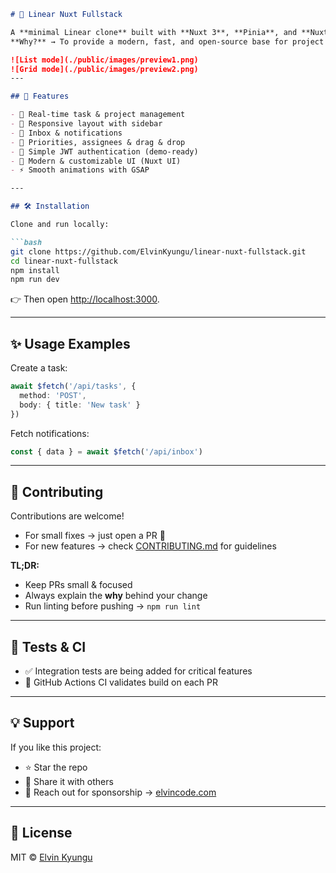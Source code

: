 

````md
# 📌 Linear Nuxt Fullstack

A **minimal Linear clone** built with **Nuxt 3**, **Pinia**, and **Nuxt UI**.  
**Why?** → To provide a modern, fast, and open-source base for project & task management, inspired by [Linear](https://linear.app).

![List mode](./public/images/preview1.png)
![Grid mode](./public/images/preview2.png)
---

## 🚀 Features

- 📂 Real-time task & project management  
- 📱 Responsive layout with sidebar  
- 🔔 Inbox & notifications  
- 🎯 Priorities, assignees & drag & drop  
- 🔑 Simple JWT authentication (demo-ready)  
- 🎨 Modern & customizable UI (Nuxt UI)  
- ⚡ Smooth animations with GSAP  

---

## 🛠️ Installation

Clone and run locally:

```bash
git clone https://github.com/ElvinKyungu/linear-nuxt-fullstack.git
cd linear-nuxt-fullstack
npm install
npm run dev
````

👉 Then open [http://localhost:3000](http://localhost:3000).

---

## ✨ Usage Examples

Create a task:

```ts
await $fetch('/api/tasks', {
  method: 'POST',
  body: { title: 'New task' }
})
```

Fetch notifications:

```ts
const { data } = await $fetch('/api/inbox')
```

---

## 🤝 Contributing

Contributions are welcome!

* For small fixes → just open a PR 🚦
* For new features → check [CONTRIBUTING.md](./CONTRIBUTING.md) for guidelines

**TL;DR:**

* Keep PRs small & focused
* Always explain the **why** behind your change
* Run linting before pushing → `npm run lint`

---

## 🧪 Tests & CI

* ✅ Integration tests are being added for critical features
* 🔄 GitHub Actions CI validates build on each PR

---

## 💡 Support

If you like this project:

* ⭐ Star the repo
* 🔗 Share it with others
* 💌 Reach out for sponsorship → [elvincode.com](https://elvincode.com)

---

## 📄 License

MIT © [Elvin Kyungu](https://github.com/ElvinKyungu)

```

